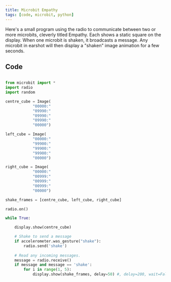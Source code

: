 ```yaml
---
title: Microbit Empathy
tags: [code, microbit, python]
---
```


Here's a small program using the radio to communicate between two or more microbits, cleverly titled Empathy. Each shows a static square on the display. When one microbit is shaken,
it broadcasts a message. Any microbit in earshot will then display a "shaken" image animation for a few seconds.

## Code

```python

from microbit import *
import radio
import random

centre_cube = Image(
            "00000:"
            "09990:"
            "09990:"
            "09990:"
            "00000")

left_cube = Image(
            "00000:"
            "99900:"
            "99900:"
            "99900:"
            "00000")

right_cube = Image(
            "00000:"
            "00999:"
            "00999:"
            "00999:"
            "00000")

shake_frames = [centre_cube, left_cube, right_cube]

radio.on()

while True:

    display.show(centre_cube)

    # Shake to send a message
    if accelerometer.was_gesture("shake"):
        radio.send('shake')
        
    # Read any incoming messages.
    message = radio.receive()
    if message and message == 'shake':
        for i in range(1, 5):
            display.show(shake_frames, delay=50) #, delay=200, wait=False)

```
